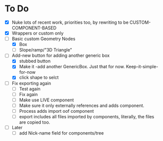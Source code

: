 # To Do

- [x] Nuke lots of recent work, priorities too, by rewriting to be CUSTOM-COMPONENT-BASED
- [x] Wrappers or custom only
- [ ] Basic custom Geometry Nodes
  - [x] Box
  - [ ] Slope/ramp/"3D Triangle"
- [ ] Add-new button for adding another generic box
  - [x] stubbed button
  - [x] Make it -add another GenericBox. Just that for now. Keep-it-simple-for-now
  - [x] click shape to selct
- [ ] Fix exporting again
  - [ ] Test again
  - [ ] Fix again
  - [ ] Make use LIVE component
  - [ ] Make sure it only externally references and adds component.
  - [ ] Process adds import oof component
  - [ ] export includes all files imported by components, literally, the files are copied too.
- [ ] Later
  - [ ] add Nick-name field for components/tree
